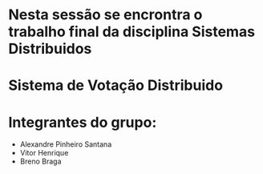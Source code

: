 # Nesta sessão se encrontra o trabalho final da disciplina Sistemas Distribuidos 

# Sistema de Votação Distribuido 
# Integrantes do grupo:
- Alexandre Pinheiro Santana  
- Vitor Henrique  
- Breno Braga
